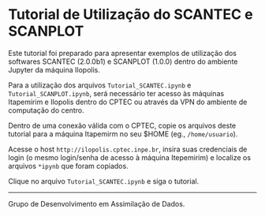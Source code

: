 # Tutorial de Utilização do SCANTEC e SCANPLOT

Este tutorial foi preparado para apresentar exemplos de utilização dos softwares SCANTEC (2.0.0b1) e SCANPLOT (1.0.0) dentro do ambiente Jupyter da máquina Ilopolis.

Para a utilização dos arquivos `Tutorial_SCANTEC.ipynb` e `Tutorial_SCANPLOT.ipynb`, será necessário ter acesso às máquinas Itapemirim e Ilopolis dentro do CPTEC ou através da VPN do ambiente de computação do centro.

Dentro de uma conexão válida com o CPTEC, copie os arquivos deste tutorial para a máquina Itapemirm no seu $HOME (eg., `/home/usuario`).

Acesse o host `http://ilopolis.cptec.inpe.br`, insira suas credenciais de login (o mesmo login/senha de acesso à máquina Itepemirim) e localize os arquivos `*ipynb` que foram copiados.

Clique no arquivo `Tutorial_SCANTEC.ipynb` e siga o tutorial.

---
Grupo de Desenvolvimento em Assimilação de Dados.
